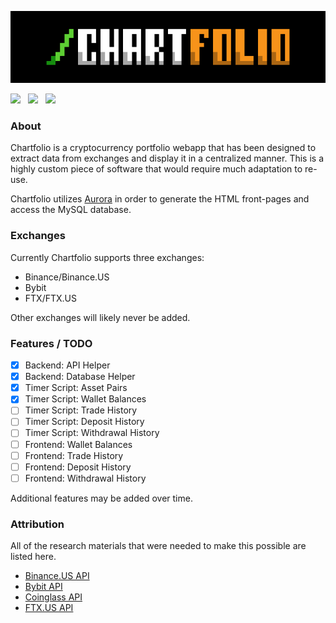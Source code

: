 ![ANSI Logo](https://raw.githubusercontent.com/kyaulabs/chartfolio/master/chartfolio.ans.png "ANSI Logo")

[![](https://img.shields.io/badge/coded_in-vim-green.svg?logo=vim&logoColor=brightgreen&colorB=brightgreen&longCache=true&style=flat)](https://vim.org) &nbsp; [![](https://img.shields.io/badge/license-AGPL_v3-blue.svg?style=flat)](https://raw.githubusercontent.com/kyaulabs/chartfolio/master/LICENSE) &nbsp; [![](https://img.shields.io/badge/php-8.0+-C85000.svg?style=flat)](https://www.php.net/)

### About
Chartfolio is a cryptocurrency portfolio webapp that has been designed to
extract data from exchanges and display it in a centralized manner. This is
a highly custom piece of software that would require much adaptation to re-use.

Chartfolio utilizes [Aurora](https://github.com/kyaulabs/aurora) in order to
generate the HTML front-pages and access the MySQL database.

### Exchanges
Currently Chartfolio supports three exchanges:
* Binance/Binance.US
* Bybit
* FTX/FTX.US

Other exchanges will likely never be added.

### Features / TODO
- [x] Backend: API Helper
- [x] Backend: Database Helper
- [x] Timer Script: Asset Pairs
- [x] Timer Script: Wallet Balances
- [ ] Timer Script: Trade History
- [ ] Timer Script: Deposit History
- [ ] Timer Script: Withdrawal History
- [ ] Frontend: Wallet Balances
- [ ] Frontend: Trade History
- [ ] Frontend: Deposit History
- [ ] Frontend: Withdrawal History

Additional features may be added over time.

### Attribution
All of the research materials that were needed to make this possible are listed
here.
* [Binance.US API](https://docs.binance.us/)
* [Bybit API](https://bybit-exchange.github.io/docs/inverse/)
* [Coinglass API](https://coinglass.github.io/API-Reference/)
* [FTX.US API](https://docs.ftx.us/)
